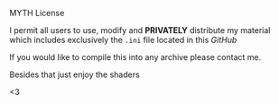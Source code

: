 MYTH License

I permit all users to use, modify and **PRIVATELY** distribute my material which includes exclusively the `.ini` file located in this *GitHub*

If you would like to compile this into any archive please contact me.

Besides that just enjoy the shaders 

<3
